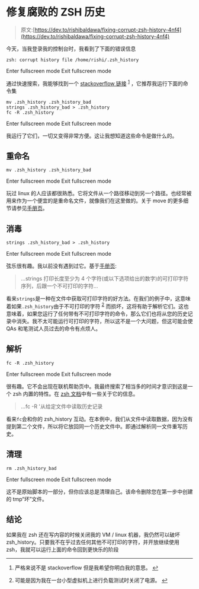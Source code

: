 # 修复腐败的 ZSH 历史

> 原文:[https://dev.to/rishibaldawa/fixing-corrupt-zsh-history-4nf4](https://dev.to/rishibaldawa/fixing-corrupt-zsh-history-4nf4)

今天，当我登录我的控制台时，我看到了下面的错误信息

```
zsh: corrupt history file /home/rishi/.zsh_history 
```

Enter fullscreen mode Exit fullscreen mode

通过快速搜索，我能够找到一个 [stackoverflow 链接](https://superuser.com/a/957924) <sup id="fnref1">[1](#fn1)</sup> ，它推荐我运行下面的命令集

```
mv .zsh_history .zsh_history_bad
strings .zsh_history_bad > .zsh_history
fc -R .zsh_history 
```

Enter fullscreen mode Exit fullscreen mode

我运行了它们，一切又变得非常方便。这让我想知道这些命令是做什么的。

## 重命名

```
mv .zsh_history .zsh_history_bad 
```

Enter fullscreen mode Exit fullscreen mode

玩过 linux 的人应该都很熟悉。它将文件从一个路径移动到另一个路径。也经常被用来作为一个便宜的是重命名文件，就像我们在这里做的。关于 move 的更多细节请参见[手册页](https://linux.die.net/man/1/mv)。

## 消毒

```
strings .zsh_history_bad > .zsh_history 
```

Enter fullscreen mode Exit fullscreen mode

弦乐很有趣。我以前没有遇到过它。基于[手册页](https://linux.die.net/man/1/strings):

> ...strings 打印长度至少为 4 个字符(或以下选项给出的数字)的可打印字符序列，后跟一个不可打印的字符...

看来`strings`是一种在文件中获取可打印字符的好方法。在我们的例子中，这意味着如果`.zsh_history`由于不可打印的字符 <sup id="fnref2">[2](#fn2)</sup> 而损坏，这将有助于解析它们。这也意味着，如果您运行了任何带有不可打印字符的命令，那么它们也将从您的历史记录中消失。我不太可能运行可打印的字符，所以这不是一个大问题，但这可能会使 QAs 和笔测试人员过去的命令有点烦人。

## 解析

```
fc -R .zsh_history 
```

Enter fullscreen mode Exit fullscreen mode

很有趣。它不会出现在联机帮助页中。我最终搜索了相当多的时间才意识到这是一个 zsh 内置的特性。在 [zsh 文档](http://zsh.sourceforge.net/Doc/Release/Shell-Builtin-Commands.html)中有一些关于它的信息。

> ...fc -R '从给定文件中读取历史记录

看来`fc`会和你的 zsh_history 互动。在本例中，我们从文件中读取数据，因为没有提到第二个文件，所以将它放回同一个历史文件中。即通过解析同一文件重写历史。

## 清理

```
rm .zsh_history_bad 
```

Enter fullscreen mode Exit fullscreen mode

这不是原始脚本的一部分，但你应该总是清理自己。该命令删除您在第一步中创建的 tmp“坏”文件。

## 结论

如果我在 zsh 还在写内容的时候关闭我的 VM / linux 机器，我仍然可以破坏 zsh_history。只要我不在乎过去任何其他不可打印的字符，并开放继续使用 zsh，我就可以运行上面的命令回到更快乐的阶段

* * *

1.  严格来说不是 stackoverflow 但是我希望你明白我的意思。 [↩](#fnref1)

2.  可能是因为我在一台小型虚拟机上进行负载测试时关闭了电源。 [↩](#fnref2)